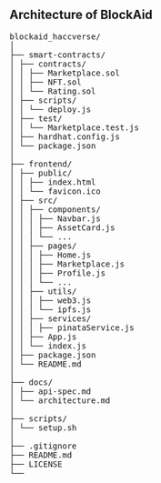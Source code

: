## Architecture of BlockAid

<pre>
blockaid_haccverse/
│
├── smart-contracts/
│ ├── contracts/
│ │ ├── Marketplace.sol
│ │ ├── NFT.sol
│ │ └── Rating.sol
│ ├── scripts/
│ │ └── deploy.js
│ ├── test/
│ │ └── Marketplace.test.js
│ ├── hardhat.config.js
│ └── package.json
│
├── frontend/
│ ├── public/
│ │ ├── index.html
│ │ └── favicon.ico
│ ├── src/
│ │ ├── components/
│ │ │ ├── Navbar.js
│ │ │ ├── AssetCard.js
│ │ │ └── ...
│ │ ├── pages/
│ │ │ ├── Home.js
│ │ │ ├── Marketplace.js
│ │ │ ├── Profile.js
│ │ │ └── ...
│ │ ├── utils/
│ │ │ ├── web3.js
│ │ │ └── ipfs.js
│ │ ├── services/
│ │ │ ├── pinataService.js
│ │ ├── App.js
│ │ └── index.js
│ ├── package.json
│ └── README.md
│
├── docs/
│ ├── api-spec.md
│ └── architecture.md
│
├── scripts/
│ └── setup.sh
│
├── .gitignore
├── README.md
├── LICENSE
└──

</pre>
